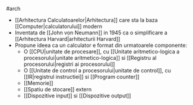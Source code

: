 #arch 
- [[Arhitectura Calculatoarelor|Arhitectura]] care sta la baza [[Computer|calculatorului]] modern
- Inventata de [[John von Neumann]] in 1945 ca o simplificare a [[Arhitectura Harvard|arhitecturii Harvard]]
- Propune ideea ca un calculator e format din urmatoarele componente:
	- O [[CPU|unitate de procesare]], cu [[Unitate aritmetico-logica a procesorului|unitate aritmetico-logica]] si [[Registru al procesorului|registri ai procesorului]]
	- O [[Unitate de control a procesorului|unitate de control]], cu [[IR|registrul instructiei]] si [[Program counter]]
	- [[Memorie]]
	- [[Spatiu de stocare]] extern
	- [[Dispozitive input]] si [[Dispozitive output]]
	  